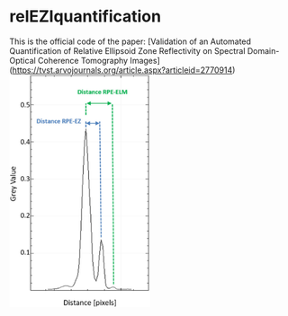 # relEZIquantification
This is the official code of the paper: [Validation of an Automated Quantification of Relative Ellipsoid Zone Reflectivity on Spectral Domain-Optical Coherence Tomography Images] (https://tvst.arvojournals.org/article.aspx?articleid=2770914)
<img src="./paper/profile.jpg" width="250" >

